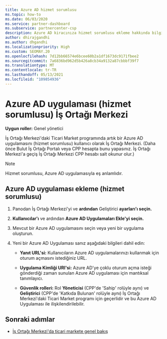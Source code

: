 ```yaml
---
title: Azure AD hizmet sorumlusu
ms.topic: how-to
ms.date: 06/03/2020
ms.service: partner-dashboard
ms.subservice: partnercenter-csp
description: Azure AD kiracınıza hizmet sorumlusu ekleme hakkında bilgi edinin. Bunun için azure ad uygulaması (hizmet sorumlusu) İş Ortağı Merkezi.
author: dhirajgandhi
ms.author: dhgandhi
ms.localizationpriority: High
ms.custom: SEOMAY.20
ms.openlocfilehash: 7d12bb66574e6bcee60b2a1df1673dc9171fbee2
ms.sourcegitcommit: 7a6836bd962d5b426a8cb34a9132a87cbbbf39f7
ms.translationtype: MT
ms.contentlocale: tr-TR
ms.lasthandoff: 05/13/2021
ms.locfileid: "109854936"
---
```

# <a name="add-an-azure-ad-application-service-principal-in-partner-center"></a>Azure AD uygulaması (hizmet sorumlusu) İş Ortağı Merkezi

**Uygun roller:** Genel yönetici

İş Ortağı Merkezi'daki Ticari Market programında artık bir Azure AD uygulamasını (hizmet sorumlusu) kullanıcı olarak İş Ortağı Merkezi. (Daha önce Bulut İş Ortağı Portalı veya CPP hesapta bunu yapasınız. İş Ortağı Merkezi'a geçiş İş Ortağı Merkezi CPP hesabı salt okunur olur.)
 
>[!Note] 
>Hizmet sorumlusu, Azure AD uygulamasıyla eş anlamlıdır.

## <a name="add-an-azure-ad-application-service-principal"></a>Azure AD uygulaması ekleme (hizmet sorumlusu)

1. Panodan İş Ortağı Merkezi'yi ve **ardından** Geliştirici **ayarları'ı seçin.**

2. **Kullanıcılar'ı** ve ardından **Azure AD Uygulamaları Ekle'yi seçin.**

3. Mevcut bir Azure AD uygulamasını seçin veya yeni bir uygulama oluşturun.

4. Yeni bir Azure AD Uygulaması sanız aşağıdaki bilgileri dahil edin:  

   - **Yanıt URL'si:** Kullanıcıların Azure AD uygulamalarınızı kullanmak için oturum açmasını istediğiniz URL.

   - **Uygulama Kimliği URI'si:** Azure AD'ye çoklu oturum açma isteği gönderdiği zaman sunulan Azure AD uygulaması için mantıksal tanımlayıcı.

   - **Güvenlik rolleri:** Rol **Yöneticisi** (CPP'de 'Sahip' rolüyle aynı) ve **Geliştirici** (CPP'de 'Katkıda Bulunan' rolüyle aynı) İş Ortağı Merkezi'daki Ticari Market programı için geçerlidir ve bu Azure AD Uygulaması ile ilişkilendirilebilir.  

## <a name="next-steps"></a>Sonraki adımlar

- [İş Ortağı Merkezi'da ticari markete genel bakış](csp-commercial-marketplace-overview.md)